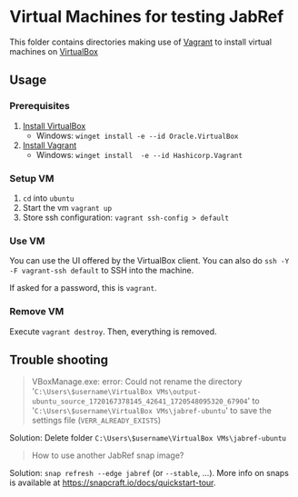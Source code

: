 # Virtual Machines for testing JabRef

This folder contains directories making use of [Vagrant](https://www.vagrantup.com/) to install virtual machines on [VirtualBox](https://www.virtualbox.org/)

## Usage

### Prerequisites

1. [Install VirtualBox](https://www.virtualbox.org/wiki/Downloads)
    - Windows: `winget install -e --id Oracle.VirtualBox`
2. [Install Vagrant](https://developer.hashicorp.com/vagrant/install?product_intent=vagrant)
    - Windows: `winget install  -e --id Hashicorp.Vagrant`

### Setup VM

1. `cd` into `ubuntu`
2. Start the vm `vagrant up`
3. Store ssh configuration: `vagrant ssh-config > default`

### Use VM

You can use the UI offered by the VirtualBox client.
You can also do `ssh -Y -F vagrant-ssh default` to SSH into the machine.

If asked for a password, this is `vagrant`.

### Remove VM

Execute `vagrant destroy`.
Then, everything is removed.

## Trouble shooting

> VBoxManage.exe: error: Could not rename the directory '`C:\Users\$username\VirtualBox VMs\output-ubuntu_source_1720167378145_42641_1720548095320_67904`' to '`C:\Users\$username\VirtualBox VMs\jabref-ubuntu`' to save the settings file (`VERR_ALREADY_EXISTS`)

Solution: Delete folder `C:\Users\$username\VirtualBox VMs\jabref-ubuntu`

> How to use another JabRef snap image?

Solution: `snap refresh --edge jabref` (or `--stable`, ...).
More info on snaps is available at <https://snapcraft.io/docs/quickstart-tour>.
